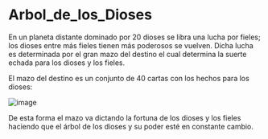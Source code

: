 # Arbol_de_los_Dioses

En  un  planeta  distante  dominado  por  20 
dioses se libra una lucha por fieles; los dioses 
entre  más  fieles  tienen  más  poderosos  se 
vuelven.  Dicha  lucha  es  determinada  por  el 
gran  mazo  del  destino  el  cual  determina  la 
suerte echada para los dioses y los fieles. 

El  mazo  del  destino  es  un  conjunto  de  40 
cartas con los hechos para los dioses:

![image](https://user-images.githubusercontent.com/78829208/138017207-30dc9cc7-f4a0-48ea-9a18-61b3ae03738e.png)

De esta forma el mazo va dictando la fortuna 
de  los  dioses  y  los  fieles  haciendo  que  el 
árbol de los dioses y su poder esté en 
constante cambio. 
